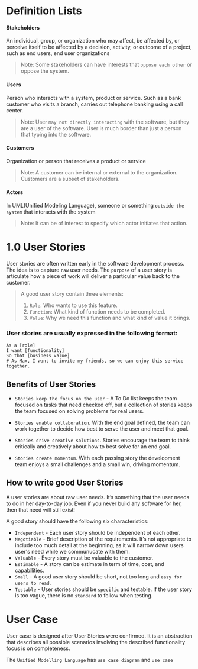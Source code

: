# Definition Lists
#### Stakeholders
An individual, group, or organization who may affect, be affected by, or perceive itself to be affected by a decision, activity, or outcome of a project, such as end users, end user organizations

> Note: Some stakeholders can have interests that `oppose each other` or oppose the system.
#### Users
Person who interacts with a system, product or service. Such as a bank customer who visits a branch, carries out telephone banking using a call center.
> Note: User `may not directly interacting` with the software, but they are a user of the software. User is much border than just a person that typing into the software.

#### Customers
Organization or person that receives a product or service

> Note: A customer can be internal or external to the organization. Customers are a subset of stakeholders.
#### Actors
In UML(Unified Modeling Language), someone or something `outside the system` that interacts with the system

>Note: It can be of interest to specify which actor initiates that action.

# 1.0 User Stories
User stories are often written early in the software development process. The idea is to capture `raw` user needs. The `purpose` of a user story is articulate how a piece of work will deliver a particular value back to the customer.

> A good user story contain three elements:
> 1. `Role`: Who wants to use this feature.
> 2. `Function`: What kind of function needs to be completed.
> 3. `Value`: Why we need this function and what kind of value it brings.

### User stories are usually expressed in the following format:
``` Py
As a [role]
I want [functionality]
So that [business value]
# As Max, I want to invite my friends, so we can enjoy this service together.
```

## Benefits of User Stories
* `Stories keep the focus on the user` - A To Do list keeps the team focused on tasks that need checked off, but a collection of stories keeps the team focused on solving problems for real users.
  
* `Stories enable collaboration`. With the end goal defined, the team can work together to decide how best to serve the user and meet that goal.
  
* `Stories drive creative solutions`. Stories encourage the team to think critically and creatively about how to best solve for an end goal.
  
* `Stories create momentum`. With each passing story the development team enjoys a small challenges and a small win, driving momentum.

## How to write good User Stories
A user stories are about raw user needs. It’s something that the user needs to do in her day-to-day job. Even if you never build any software for her, then that need will still exist!

A good story should have the following six characteristics:
* `Independent` - Each user story should be independent of each other.
* `Negotiable` - Brief description of the requirements. It’s not appropriate to include too much detail at the beginning, as it will narrow down users user's need while we communucate with them.
* `Valuable` - Every story must be valuable to the customer.
* `Estimable` - A story can be estimate in term of time, cost, and capabilities.
* `Small` - A good user story should be short, not too long and `easy for users to read`.
* `Testable` - User stories should be `specific` and testable. If the user story is too vague, there is no `standard` to follow when testing.
# User Case 
User case is designed after User Stories were confirmed. It is an abstraction that describes all possible scenarios involving the described functionality focus is on completeness. 

The `Unified Modelling Language` has `use case diagram` and `use case`